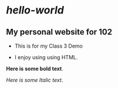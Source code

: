# ***hello-world***

## **My personal website for 102**

* This is for my Class 3 Demo

* I enjoy using using HTML.

**Here is some bold text**.

*Here is some Italic text*.